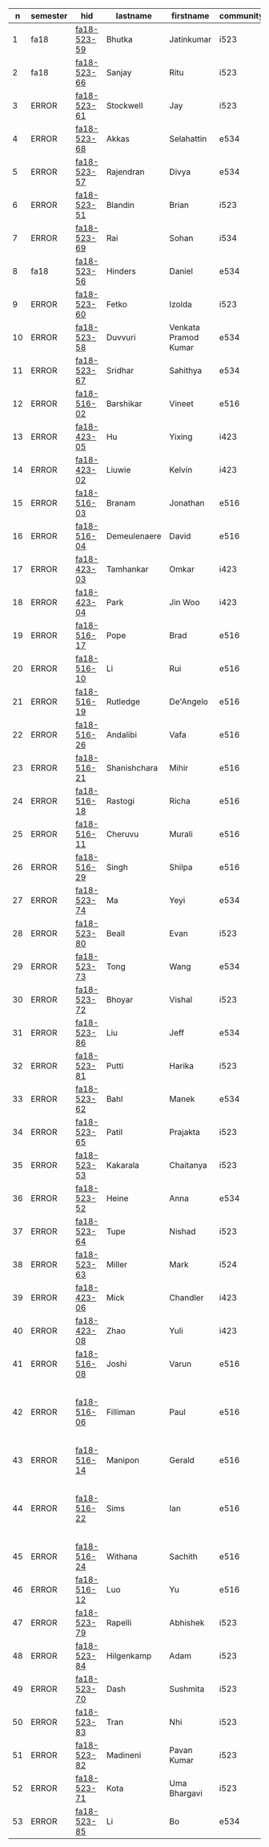 | n | semester | hid | lastname | firstname | community | t1 | t2 | t3 | t4 | t5 | t6 | paper | project |
| --- | --- | --- | --- | --- | --- | --- | --- | --- | --- | --- | --- | --- | --- |
| 1 | fa18 | [fa18-523-59](https://github.com/cloudmesh-community/fa18-523-59/blob/master/README.yml) | Bhutka | Jatinkumar | i523 | [t1](https://github.com/cloudmesh/technologies/blob/master/chapters/tech/azure-sql.md) | [t2](https://github.com/cloudmesh/technologies/blob/master/chapters/tech/pybrain.md) | [t3](https://github.com/cloudmesh/technologies/blob/master/chapters/tech/libcloud.md) | [t4](https://github.com/cloudmesh/technologies/blob/master/chapters/tech/openstack-keystone.md) | N/A | N/A | [IOT](https://github.com/cloudmesh-community/fa18-523-71/blob/master/paper/paper.md) | [TBD](https://github.com/cloudmesh-community/fa18-523-71/tree/master/project-report) |
| 2 | fa18 | [fa18-523-66](https://github.com/cloudmesh-community/fa18-523-66/blob/master/README.yml) | Sanjay | Ritu | i523 | [t1](https://github.com/cloudmesh/technologies/blob/master/chapters/tech/apache-derby.md) | [t2](https://github.com/cloudmesh/technologies/blob/master/chapters/tech/r.md) | [t3](https://github.com/cloudmesh/technologies/blob/master/chapters/tech/snort.md) | [t4](https://github.com/cloudmesh/technologies/blob/master/chapters/tech/taverna.md) | N/A | N/A | [SAS Viya](https://github.com/cloudmesh-community/fa18-523-66/blob/master/paper/paper.md) | [Stock](https://github.com/cloudmesh-community/fa18-523-66/blob/master/project-report/project.md) |
| 3 | ERROR | [fa18-523-61](https://github.com/cloudmesh-community/fa18-523-61/blob/master/README.yml) | Stockwell | Jay | i523 | ERROR | ERROR | ERROR | ERROR | N/A | N/A | ERROR | ERROR |
| 4 | ERROR | [fa18-523-68](https://github.com/cloudmesh-community/fa18-523-68/blob/master/README.yml) | Akkas | Selahattin | e534 | [t1](https://github.com/cloudmesh/technologies/blob/master/chapters/tech/e-science-central.md) | [t2](https://github.com/cloudmesh/technologies/blob/master/chapters/tech/jclouds.md) | [t3](https://github.com/cloudmesh/technologies/blob/master/chapters/tech/opennebula.md) | [t4](https://github.com/cloudmesh/technologies/blob/master/chapters/tech/mlpy.md) | N/A | N/A | [Tensorflow](https://github.com/cloudmesh-community/fa18-523-68/blob/master/paper/paper.md) | [k-means Tensorflow](https://github.com/cloudmesh-community/fa18-523-68/blob/master/project-report/report.md) |
| 5 | ERROR | [fa18-523-57](https://github.com/cloudmesh-community/fa18-523-57/blob/master/README.yml) | Rajendran | Divya | e534 | [t1](https://github.com/cloudmesh/technologies/blob/master/chapters/tech/dokku.md) | [t2](https://github.com/cloudmesh/technologies/blob/master/chapters/tech/riak.md) | [t3](https://github.com/cloudmesh/technologies/blob/master/chapters/tech/sql-server.md) | [t4](https://github.com/cloudmesh/technologies/blob/master/chapters/tech/event-hubs.md) | N/A | N/A | [PyTorch](https://github.com/cloudmesh-community/fa18-523-57/tree/master/paper/paper1/) | [Storm HBase](https://github.com/cloudmesh-community/fa18-523-57/tree/master/project-report/) |
| 6 | ERROR | [fa18-523-51](https://github.com/cloudmesh-community/fa18-523-51/blob/master/README.yml) | Blandin | Brian | i523 | ERROR | ERROR | ERROR | ERROR | N/A | N/A | ERROR | ERROR |
| 7 | ERROR | [fa18-523-69](https://github.com/cloudmesh-community/fa18-523-69/blob/master/README.yml) | Rai | Sohan | i534 | [t1](https://github.com/cloudmesh/technologies/tree/master/chapters/tech/polybase.md) | [t2](https://github.com/cloudmesh/technologies/tree/master/chapters/tech/hdf.md) | [t3](https://github.com/cloudmesh/technologies/tree/master/chapters/tech/nwb.md) | [t4](https://github.com/cloudmesh/technologies/tree/master/chapters/tech/mrql.md) | N/A | N/A | ERROR | ERROR |
| 8 | fa18 | [fa18-523-56](https://github.com/cloudmesh-community/fa18-523-56/blob/master/README.yml) | Hinders | Daniel | e534 | [t1](https://github.com/cloudmesh/technologies/blob/master/chapters/tech/google-kubernetes.md) | [t2](https://github.com/cloudmesh/technologies/blob/master/chapters/tech/jena.md) | [t3](https://github.com/cloudmesh/technologies/blob/master/chapters/tech/protobuf.md) | [t4](https://github.com/cloudmesh/technologies/blob/master/chapters/tech/nifi-nsa.md) | N/A | N/A | [Nifi](https://github.com/cloudmesh-community/fa18-523-56/blob/master/paper/paper.md) | [TBD](https://github.com/cloudmesh-community/fa18-523-56/blob/master/project-report/report.md) |
| 9 | ERROR | [fa18-523-60](https://github.com/cloudmesh-community/fa18-523-60/blob/master/README.yml) | Fetko | Izolda | i523 | [t1](https://github.com/cloudmesh/technologies/blob/master/chapters/tech/docker-compose.md) | [t2](https://github.com/cloudmesh/technologies/blob/master/chapters/tech/linux-vserver.md) | [t3](https://github.com/cloudmesh/technologies/blob/master/chapters/tech/mysql.md) | [t4](https://github.com/cloudmesh/technologies/blob/master/chapters/tech/plasma-magma.md) | N/A | N/A | [MongoDB](https://github.com/cloudmesh-community/fa18-523-60/tree/master/paper) | [MongoDB](https://github.com/cloudmesh-community/fa18-523-60/tree/master/project-report) |
| 10 | ERROR | [fa18-523-58](https://github.com/cloudmesh-community/fa18-523-58/blob/master/README.yml) | Duvvuri | Venkata Pramod Kumar | e534 | [t1](https://github.com/cloudmesh/technologies/blob/master/chapters/tech/google-cloud-sql.md) | [t2](https://github.com/cloudmesh/technologies/blob/master/chapters/tech/dryad.md) | [t3](https://github.com/cloudmesh/technologies/blob/master/chapters/tech/atmosphere.md) | [t4](https://github.com/cloudmesh/technologies/blob/master/chapters/tech/apache-apex.md) | [t5](https://github.com/cloudmesh/technologies/blob/master/chapters/tech/dc.js.md) | N/A | [paper](https://github.com/cloudmesh-community/fa18-523-57/tree/master/paper/paper2) | [project](https://github.com/cloudmesh-community/fa18-523-57/tree/master/project-report) |
| 11 | ERROR | [fa18-523-67](https://github.com/cloudmesh-community/fa18-523-67/blob/master/README.yml) | Sridhar | Sahithya | e534 | [t1](https://github.com/cloudmesh/technologies/blob/master/chapters/tech/cuda.md) | [t2](https://github.com/cloudmesh/technologies/blob/master/chapters/tech/heroku.md) | [t3](https://github.com/cloudmesh/technologies/blob/master/chapters/tech/twister.md) | [t4](https://github.com/cloudmesh/technologies/blob/master/chapters/tech/spark-streaming.md) | N/A | N/A | [Language](https://github.com/cloudmesh-community/fa18-523-65/blob/master/paper/paper.md) | TBD |
| 12 | ERROR | [fa18-516-02](https://github.com/cloudmesh-community/fa18-516-02/blob/master/README.yml) | Barshikar | Vineet | e516 | N/A | N/A | N/A | N/A | N/A | N/A | ERROR | ERROR |
| 13 | ERROR | [fa18-423-05](https://github.com/cloudmesh-community/fa18-423-05/blob/master/README.yml) | Hu | Yixing | i423 | [t1](https://github.com/cloudmesh/technologies/blob/master/chapters/tech/amazon-rds.md) | [t2](https://github.com/cloudmesh/technologies/blob/master/chapters/tech/twitter-heron.md) | ERROR | ERROR | N/A | N/A | TBD | TBD |
| 14 | ERROR | [fa18-423-02](https://github.com/cloudmesh-community/fa18-423-02/blob/master/README.yml) | Liuwie | Kelvin | i423 | ERROR | ERROR | ERROR | ERROR | N/A | N/A | ERROR | ERROR |
| 15 | ERROR | [fa18-516-03](https://github.com/cloudmesh-community/fa18-516-03/blob/master/README.yml) | Branam | Jonathan | e516 | N/A | N/A | N/A | N/A | N/A | N/A | [Pi Kubernetes](https://github.com/cloudmesh-community/book/tree/master/chapters/pi/kubernetes) | [project](https://github.com/cloudmesh-community/cm-burn) |
| 16 | ERROR | [fa18-516-04](https://github.com/cloudmesh-community/fa18-516-04/blob/master/README.yml) | Demeulenaere | David | e516 | N/A | N/A | N/A | N/A | N/A | N/A | [paper](TBD) | [project](https://github.com/cloudmesh-community/fa18-516-04/tree/master/project-paper) |
| 17 | ERROR | [fa18-423-03](https://github.com/cloudmesh-community/fa18-423-03/blob/master/README.yml) | Tamhankar | Omkar | i423 | [t1](https://github.com/cloudmesh/technologies/blob/master/chapters/tech/virtualbox.md) | [t2](https://github.com/cloudmesh/technologies/blob/master/chapters/tech/couchdb.md) | ERROR | ERROR | N/A | N/A | TBD | TBD |
| 18 | ERROR | [fa18-423-04](https://github.com/cloudmesh-community/fa18-423-04/blob/master/README.yml) | Park | Jin Woo | i423 | ERROR | ERROR | ERROR | ERROR | N/A | N/A | ERROR | ERROR |
| 19 | ERROR | [fa18-516-17](https://github.com/cloudmesh-community/fa18-516-17/blob/master/README.yml) | Pope | Brad | e516 | N/A | N/A | N/A | N/A | N/A | N/A | [CSA](https://github.com/cloudmesh-community/fa18-516-17/blob/master/chapter/CSA.md) | [Amazon Reviews](https://github.com/cloudmesh-community/fa18-516-17/blob/master/project-paper/report.md) |
| 20 | ERROR | [fa18-516-10](https://github.com/cloudmesh-community/fa18-516-10/blob/master/README.yml) | Li | Rui | e516 | N/A | N/A | N/A | N/A | N/A | N/A | ERROR | [project](None) |
| 21 | ERROR | [fa18-516-19](https://github.com/cloudmesh-community/fa18-516-19/blob/master/README.yml) | Rutledge | De'Angelo | e516 | N/A | N/A | N/A | N/A | N/A | N/A | ERROR | ERROR |
| 22 | ERROR | [fa18-516-26](https://github.com/cloudmesh-community/fa18-516-26/blob/master/README.yml) | Andalibi | Vafa | e516 | N/A | N/A | N/A | N/A | N/A | N/A | [Python parallel](https://github.com/cloudmesh-community/book/blob/master/chapters/prg/python/python-parallel.md) | [project](TBD) |
| 23 | ERROR | [fa18-516-21](https://github.com/cloudmesh-community/fa18-516-21/blob/master/README.yml) | Shanishchara | Mihir | e516 | N/A | N/A | N/A | N/A | N/A | N/A | [graphql](https://github.com/cloudmesh-community/fa18-516-21/blob/master/chapter/graphql.md) | [Cloudmesh graphql](https://github.com/cloudmesh-community/fa18-516-21/tree/master/project-paper) |
| 24 | ERROR | [fa18-516-18](https://github.com/cloudmesh-community/fa18-516-18/blob/master/README.yml) | Rastogi | Richa | e516 | N/A | N/A | N/A | N/A | N/A | N/A | [paper](https://github.com/cloudmesh-community/book/blob/master/chapters/iaas/aws/aws-lambda.md) | [project](TBA) |
| 25 | ERROR | [fa18-516-11](https://github.com/cloudmesh-community/fa18-516-11/blob/master/README.yml) | Cheruvu | Murali | e516 | N/A | N/A | N/A | N/A | N/A | N/A | ERROR | ERROR |
| 26 | ERROR | [fa18-516-29](https://github.com/cloudmesh-community/fa18-516-29/blob/master/README.yml) | Singh | Shilpa | e516 | N/A | N/A | N/A | N/A | N/A | N/A | ERROR | ERROR |
| 27 | ERROR | [fa18-523-74](https://github.com/cloudmesh-community/fa18-523-74/blob/master/README.yml) | Ma | Yeyi | e534 | ERROR | ERROR | ERROR | ERROR | N/A | N/A | [paper](TAB) | [project](TAB) |
| 28 | ERROR | [fa18-523-80](https://github.com/cloudmesh-community/fa18-523-80/blob/master/README.yml) | Beall | Evan | i523 | ERROR | ERROR | ERROR | ERROR | N/A | N/A | ERROR | ERROR |
| 29 | ERROR | [fa18-523-73](https://github.com/cloudmesh-community/fa18-523-73/blob/master/README.yml) | Tong | Wang | e534 | [t1](https://github.com/cloudmesh/technologies/blob/master/chapters/tech/azure-table.md) | [t2](https://github.com/cloudmesh/technologies/blob/master/chapters/tech/neptune.md) | [t3](https://github.com/cloudmesh/technologies/blob/master/chapters/tech/datanucleus.md) | [t4](https://github.com/cloudmesh/technologies/blob/master/chapters/tech/bittorrent.md) | N/A | N/A | [paper](TBD) | [project](TBD) |
| 30 | ERROR | [fa18-523-72](https://github.com/cloudmesh-community/fa18-523-72/blob/master/README.yml) | Bhoyar | Vishal | i523 | ERROR | ERROR | ERROR | ERROR | N/A | N/A | ERROR | ERROR |
| 31 | ERROR | [fa18-523-86](https://github.com/cloudmesh-community/fa18-523-86/blob/master/README.yml) | Liu | Jeff | e534 | [t1](https://github.com/cloudmesh/technologies/blob/master/chapters/tech/cloudability.md) | [t2](https://github.com/cloudmesh/technologies/blob/master/chapters/tech/facebook-tao.md) | [t3](https://github.com/cloudmesh/technologies/blob/master/chapters/tech/gffs.md) | [t4](https://github.com/cloudmesh/technologies/blob/master/chapters/tech/saltstack.md) | N/A | N/A | TBD | TBD |
| 32 | ERROR | [fa18-523-81](https://github.com/cloudmesh-community/fa18-523-81/blob/master/README.yml) | Putti | Harika | i523 | [t1](https://github.com/cloudmesh/technologies/blob/master/chapters/tech/hcatalog.md) | [t2](https://github.com/cloudmesh/technologies/blob/master/chapters/tech/yarn.md) | [t3](https://github.com/cloudmesh/technologies/blob/master/chapters/tech/apache-oodt.md) | [t4](https://github.com/cloudmesh/technologies/blob/master/chapters/tech/apache-beam.md) | [t5](https://github.com/cloudmesh/technologies/blob/master/chapters/tech/drill.md) | N/A | [IBM Cognos](https://github.com/cloudmesh-community/fa18-523-81/blob/master/paper/paper.md) | [Watson PySpark](https://github.com/cloudmesh-community/fa18-523-81/blob/master/project-report/report.md) |
| 33 | ERROR | [fa18-523-62](https://github.com/cloudmesh-community/fa18-523-62/blob/master/README.yml) | Bahl | Manek | e534 | [t1](https://github.com/cloudmesh/technologies/blob/master/chapters/tech/h-store.md) | [t2](https://github.com/cloudmesh/technologies/blob/master/chapters/tech/terraform.md) | [t3](https://github.com/cloudmesh/technologies/blob/master/chapters/tech/naiad.md) | [t4](https://github.com/cloudmesh/technologies/blob/master/chapters/tech/helix.md) | N/A | N/A | [Streaming](https://github.com/cloudmesh-community/fa18-523-62/tree/master/paper) | [Tweets](https://github.com/cloudmesh-community/fa18-523-62/tree/master/project-report) |
| 34 | ERROR | [fa18-523-65](https://github.com/cloudmesh-community/fa18-523-65/blob/master/README.yml) | Patil | Prajakta | i523 | ERROR | ERROR | ERROR | ERROR | N/A | N/A | [Language](https://github.com/cloudmesh-community/fa18-523-65/blob/master/paper/paper.md) | [Yelp](https://github.com/cloudmesh-community/fa18-523-65/blob/master/project-report/report.md) |
| 35 | ERROR | [fa18-523-53](https://github.com/cloudmesh-community/fa18-523-53/blob/master/README.yml) | Kakarala | Chaitanya | i523 | ERROR | ERROR | ERROR | ERROR | N/A | N/A | ERROR | ERROR |
| 36 | ERROR | [fa18-523-52](https://github.com/cloudmesh-community/fa18-523-52/blob/master/README.yml) | Heine | Anna | e534 | ERROR | ERROR | ERROR | ERROR | N/A | N/A | ERROR | ERROR |
| 37 | ERROR | [fa18-523-64](https://github.com/cloudmesh-community/fa18-523-64/blob/master/README.yml) | Tupe | Nishad | i523 | ERROR | ERROR | ERROR | ERROR | N/A | N/A | ERROR | ERROR |
| 38 | ERROR | [fa18-523-63](https://github.com/cloudmesh-community/fa18-523-63/blob/master/README.yml) | Miller | Mark | i524 | [t1](https://github.com/cloudmesh/technologies/blob/master/chapters/tech/openid.md) | [t2](https://github.com/cloudmesh/technologies/blob/master/chapters/tech/ftp.md) | [t3](https://github.com/cloudmesh/technologies/blob/master/chapters/tech/google-bigquery.md) | [t4](https://github.com/cloudmesh/technologies/blob/master/chapters/tech/disco.md) | N/A | N/A | [Scikit-learn](https://github.com/cloudmesh-community/fa18-523-63/tree/master/paper) | [Finance](https://github.com/cloudmesh-community/fa18-523-63/tree/master/project) |
| 39 | ERROR | [fa18-423-06](https://github.com/cloudmesh-community/fa18-423-06/blob/master/README.yml) | Mick | Chandler | i423 | [t1](https://github.com/cloudmesh/technologies/blob/master/chapters/tech/ibm-bluemix.md) | [t2](https://github.com/cloudmesh/technologies/blob/master/chapters/tech/lmdb-key-value.md) | ERROR | ERROR | N/A | N/A | [Fraud](tbd) | [project](tbd) |
| 40 | ERROR | [fa18-423-08](https://github.com/cloudmesh-community/fa18-423-08/blob/master/README.yml) | Zhao | Yuli | i423 | [t1](https://github.com/cloudmesh/technologies/blob/master/chapters/tech/apache-arrow.md) | [t2](https://github.com/cloudmesh/technologies/blob/master/chapters/tech/thrift.md) | ERROR | ERROR | N/A | N/A | [paper](tbd) | [project](tbd) |
| 41 | ERROR | [fa18-516-08](https://github.com/cloudmesh-community/fa18-516-08/blob/master/README.yml) | Joshi | Varun | e516 | N/A | N/A | N/A | N/A | N/A | N/A | [GDPR](https://github.com/cloudmesh-community/fa18-516-08/blob/master/chapter/GDPR.md) | [project](TBA) |
| 42 | ERROR | [fa18-516-06](https://github.com/cloudmesh-community/fa18-516-06/blob/master/README.yml) | Filliman | Paul | e516 | N/A | N/A | N/A | N/A | N/A | N/A | ERROR | [project](url in your hid space or that of your partner) |
| 43 | ERROR | [fa18-516-14](https://github.com/cloudmesh-community/fa18-516-14/blob/master/README.yml) | Manipon | Gerald | e516 | N/A | N/A | N/A | N/A | N/A | N/A | [Cloud use cases](https://github.com/cloudmesh-community/book/chapters/cloud/use-cases.md) | [project](https://github.com/pymonger/hysds-k8s) |
| 44 | ERROR | [fa18-516-22](https://github.com/cloudmesh-community/fa18-516-22/blob/master/README.yml) | Sims | Ian | e516 | N/A | N/A | N/A | N/A | N/A | N/A | ERROR | [project](url in your hid space or that of your partner) |
| 45 | ERROR | [fa18-516-24](https://github.com/cloudmesh-community/fa18-516-24/blob/master/README.yml) | Withana | Sachith | e516 | N/A | N/A | N/A | N/A | N/A | N/A | ERROR | [Pi Spark](https://github.com/cloudmesh-community/fa18-516-24/tree/master/project-paper) |
| 46 | ERROR | [fa18-516-12](https://github.com/cloudmesh-community/fa18-516-12/blob/master/README.yml) | Luo | Yu | e516 | N/A | N/A | N/A | N/A | N/A | N/A | ERROR | [project](None) |
| 47 | ERROR | [fa18-523-79](https://github.com/cloudmesh-community/fa18-523-79/blob/master/README.yml) | Rapelli | Abhishek | i523 | [t1](https://github.com/cloudmesh/technologies/blob/master/chapters/tech/lucene.md) | [t2](https://github.com/cloudmesh/technologies/blob/master/chapters/tech/zeromq.md) | [t3](https://github.com/cloudmesh/technologies/blob/master/chapters/tech/dream-lab.md) | [t4](https://github.com/cloudmesh/technologies/blob/master/chapters/tech/espresso.md) | [t5](https://github.com/cloudmesh/technologies/blob/master/chapters/tech/winery.md) | [t6](https://github.com/cloudmesh/technologies/blob/master/chapters/tech/mesos.md) | [QlikView](https://github.com/cloudmesh-community/fa18-523-79/blob/master/Paper/Paper.md) | [PySpark Watson](https://github.com/cloudmesh-community/fa18-523-81/blob/master/Project/Project-Proposal.md) |
| 48 | ERROR | [fa18-523-84](https://github.com/cloudmesh-community/fa18-523-84/blob/master/README.yml) | Hilgenkamp | Adam | i523 | ERROR | ERROR | ERROR | ERROR | N/A | N/A | ERROR | ERROR |
| 49 | ERROR | [fa18-523-70](https://github.com/cloudmesh-community/fa18-523-70/blob/master/README.yml) | Dash | Sushmita | i523 | ERROR | ERROR | ERROR | ERROR | N/A | N/A | ERROR | ERROR |
| 50 | ERROR | [fa18-523-83](https://github.com/cloudmesh-community/fa18-523-83/blob/master/README.yml) | Tran | Nhi | i523 | [t1](https://github.com/cloudmesh/technologies/blob/master/chapters/tech/juju.md) | [t2](https://github.com/cloudmesh/technologies/blob/master/chapters/tech/sap-hana.md) | [t3](https://github.com/cloudmesh/technologies/blob/master/chapters/tech/sge.md) | [t4](https://github.com/cloudmesh/technologies/blob/master/chapters/tech/slurm.md) | N/A | N/A | [NiFi](https://github.com/cloudmesh-community/fa18-523-83/blob/master/paper/paper.md) | [Credit](https://github.com/cloudmesh-community/fa18-523-83/blob/master/project-report/report.md) |
| 51 | ERROR | [fa18-523-82](https://github.com/cloudmesh-community/fa18-523-82/blob/master/README.yml) | Madineni | Pavan Kumar | i523 | [t1](https://github.com/cloudmesh/technologies/blob/master/chapters/tech/puppet.md) | [t2](https://github.com/cloudmesh/technologies/blob/master/chapters/tech/petsc.md) | [t3](https://github.com/cloudmesh/technologies/blob/master/chapters/tech/ambari.md) | [t4](https://github.com/cloudmesh/technologies/blob/master/chapters/tech/blinkdb.md) | [t5](https://github.com/cloudmesh/technologies/blob/master/chapters/tech/lustre.md) | [t6](https://github.com/cloudmesh/technologies/blob/master/chapters/tech/pregel.md) | [Watson](https://github.com/cloudmesh-community/fa18-523-82/blob/master/Paper/Paper.md) | [Watson PySpark](https://github.com/cloudmesh-community/fa18-523-81/blob/master/Project/Project-Proposal.md) |
| 52 | ERROR | [fa18-523-71](https://github.com/cloudmesh-community/fa18-523-71/blob/master/README.yml) | Kota | Uma Bhargavi | i523 | [t1](https://github.com/cloudmesh/technologies/blob/master/chapters/tech/lxd.md) | [t2](https://github.com/cloudmesh/technologies/blob/master/chapters/tech/openvz.md) | [t3](https://github.com/cloudmesh/technologies/blob/master/chapters/tech/google-fusion-tables.md) | [t4](https://github.com/cloudmesh/technologies/blob/master/chapters/tech/harp.md) | N/A | N/A | [paper](TBD) | [project](TBD) |
| 53 | ERROR | [fa18-523-85](https://github.com/cloudmesh-community/fa18-523-85/blob/master/README.yml) | Li | Bo | e534 | [t1](https://github.com/cloudmesh/technologies/blob/master/chapters/tech/blaze.md) | [t2](https://github.com/cloudmesh/technologies/blob/master/chapters/tech/daal-intel.md) | [t3](https://github.com/cloudmesh/technologies/blob/master/chapters/tech/osgi.md) | [t4](https://github.com/cloudmesh/technologies/blob/master/chapters/tech/lxc.md) | N/A | N/A | [Consumer](https://github.com/cloudmesh-community/fa18-523-85/blob/master/paper/) | [Consumer Tensorflow](https://github.com/cloudmesh-community/fa18-523-85/tree/master/project-report) |
